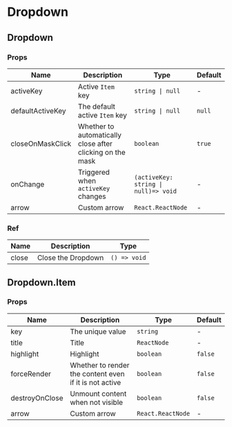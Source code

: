 # Dropdown

<code src="./demos/demo1.tsx"></code>
<code src="./demos/demo2.tsx"></code>

## Dropdown

### Props

| Name             | Description                                               | Type                                 | Default |
| ---------------- | --------------------------------------------------------- | ------------------------------------ | ------- |
| activeKey        | Active `Item` key                                         | `string \| null`                     | -       |
| defaultActiveKey | The default active `Item` key                             | `string \| null`                     | `null`  |
| closeOnMaskClick | Whether to automatically close after clicking on the mask | `boolean`                            | `true`  |
| onChange         | Triggered when `activeKey` changes                        | `(activeKey: string \| null)=> void` | -       |
| arrow            | Custom arrow                                              | `React.ReactNode`                    | -       |

### Ref

| Name  | Description        | Type         |
| ----- | ------------------ | ------------ |
| close | Close the Dropdown | `() => void` |

## Dropdown.Item

### Props

| Name           | Description                                            | Type              | Default |
| -------------- | ------------------------------------------------------ | ----------------- | ------- |
| key            | The unique value                                       | `string`          | -       |
| title          | Title                                                  | `ReactNode`       | -       |
| highlight      | Highlight                                              | `boolean`         | `false` |
| forceRender    | Whether to render the content even if it is not active | `boolean`         | `false` |
| destroyOnClose | Unmount content when not visible                       | `boolean`         | `false` |
| arrow          | Custom arrow                                           | `React.ReactNode` | -       |
